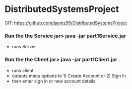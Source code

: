 # DistributedSystemsProject

GIT: https://github.com/jaymz95/DistributedSystemsProject

### Run the the Service jar> java -jar part1Service.jar

- runs Server

### Run the the Client jar> java -jar part1Client.jar

- runs client
- outputs menu options to 1) Create Account or 2) Sign In
- then enter sign in or new account details
